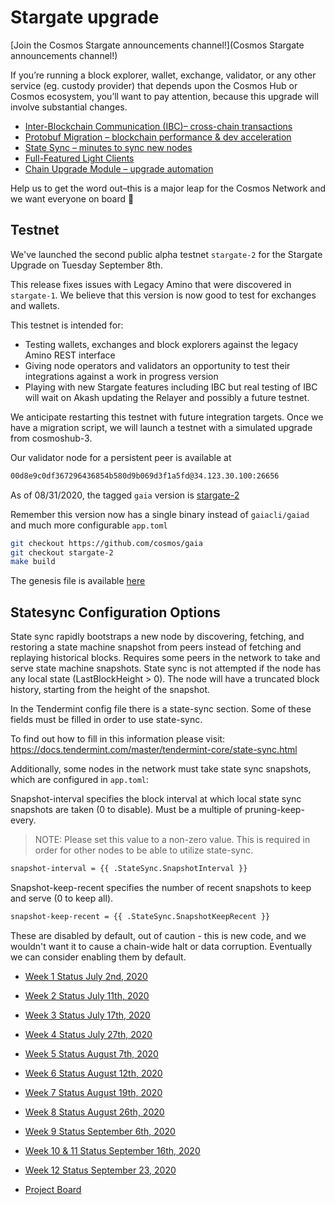 
# Stargate upgrade

[Join the Cosmos Stargate announcements channel!](Cosmos Stargate announcements channel!)

If you’re running a block explorer, wallet, exchange, validator, or any other service (eg. custody provider) that depends upon the Cosmos Hub or Cosmos ecosystem, you’ll want to pay attention, because this upgrade will involve substantial changes.

- [Inter-Blockchain Communication (IBC)– cross-chain transactions](https://figment.network/resources/cosmos-stargate-upgrade-overview/#ibc)
- [Protobuf Migration – blockchain performance & dev acceleration](https://figment.network/resources/cosmos-stargate-upgrade-overview/#proto)
- [State Sync – minutes to sync new nodes](https://figment.network/resources/cosmos-stargate-upgrade-overview/#sync)
- [Full-Featured Light Clients](https://figment.network/resources/cosmos-stargate-upgrade-overview/#light)
- [Chain Upgrade Module – upgrade automation](https://figment.network/resources/cosmos-stargate-upgrade-overview/#upgrade)

Help us to get the word out–this is a major leap for the Cosmos Network and we want everyone on board 🚀

## Testnet

We've launched the second public alpha testnet `stargate-2` for the Stargate Upgrade on Tuesday September 8th.

This release fixes issues with Legacy Amino that were discovered in `stargate-1`. We believe that this version is now good to test for exchanges and wallets.

This testnet is intended for:

* Testing wallets, exchanges and block explorers against the legacy Amino REST interface
* Giving node operators and validators an opportunity to test their integrations against a work in progress version
* Playing with new Stargate features including IBC but real testing of IBC will wait on Akash updating the Relayer and possibly a future testnet.

We anticipate restarting this testnet with future integration targets. Once we have a migration script, we will launch a testnet with a simulated upgrade from cosmoshub-3.

Our validator node for a persistent peer is available at

``` bash
00d8e9c0df367296436854b580d9b069d3f1a5fd@34.123.30.100:26656
```

As of 08/31/2020, the tagged `gaia` version is [stargate-2](https://github.com/cosmos/gaia/releases/tag/stargate-2)

Remember this version now has a single binary instead of `gaiacli/gaiad` and much more configurable `app.toml`

``` bash
git checkout https://github.com/cosmos/gaia
git checkout stargate-2
make build
```

The genesis file is available [here](genesis.json)

## Statesync Configuration Options

State sync rapidly bootstraps a new node by discovering, fetching, and restoring a state machine snapshot from peers instead of fetching and replaying historical blocks. Requires some peers in the network to take and serve state machine snapshots. State sync is not attempted if the node has any local state (LastBlockHeight > 0). The node will have a truncated block history, starting from the height of the snapshot.

In the Tendermint config file there is a state-sync section. Some of these fields must be filled in order to use state-sync.

To find out how to fill in this information please visit: <https://docs.tendermint.com/master/tendermint-core/state-sync.html>

Additionally, some nodes in the network must take state sync snapshots, which are configured in `app.toml`:

Snapshot-interval specifies the block interval at which local state sync snapshots are taken (0 to disable). Must be a multiple of pruning-keep-every.

> NOTE: Please set this value to a non-zero value. This is required in order for other nodes to be able to utilize state-sync.

``` bash
snapshot-interval = {{ .StateSync.SnapshotInterval }}
```

Snapshot-keep-recent specifies the number of recent snapshots to keep and serve (0 to keep all).

``` bash
snapshot-keep-recent = {{ .StateSync.SnapshotKeepRecent }}
```

These are disabled by default, out of caution - this is new code, and we wouldn't want it to cause a chain-wide halt or data corruption. Eventually we can consider enabling them by default.

- [Week 1 Status July 2nd, 2020](week1.md)
- [Week 2 Status July 11th, 2020](week2.md)
- [Week 3 Status July 17th, 2020](week3.md)
- [Week 4 Status July 27th, 2020](week4.md)
- [Week 5 Status August 7th, 2020](week5.md)
- [Week 6 Status August 12th, 2020](week6.md)
- [Week 7 Status August 19th, 2020](week7.md)
- [Week 8 Status August 26th, 2020](week8.md)
- [Week 9 Status September 6th, 2020](week9.md)
- [Week 10 & 11 Status September 16th, 2020](week10_11.md)
- [Week 12 Status September 23, 2020](week12.md)

- [Project Board](https://github.com/orgs/cosmosdevs/projects/1)
